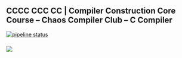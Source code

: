## CCCC CCC CC | Compiler Construction Core Course – Chaos Compiler Club – C Compiler

[![pipeline status](https://cc.cdl.uni-saarland.de/ccc/c4/badges/master/pipeline.svg)](https://cc.cdl.uni-saarland.de/ccc/c4/commits/master)
###
![](https://cc.cdl.uni-saarland.de/ccc/c4/-/jobs/artifacts/master/raw/benchmark.svg?job=deploy%3Abenchmark)
